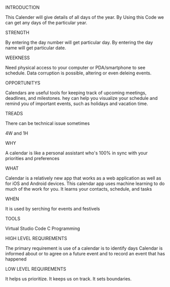 INTRODUCTION


This Calender will give details of all days of the year.
By Using this Code we can get any days of the particular year.


STRENGTH


By entering the day number will get particular day.
By entering the day name will get particular date.


WEEKNESS


Need physical access to your computer or PDA/smartphone to see schedule.
Data corruption is possible, altering or even deleing events.


OPPORTUNITYS


Calendars are useful tools for keeping track of upcoming meetings, deadlines, and milestones.
hey can help you visualize your schedule and remind you of important events, such as holidays and vacation time.


TREADS


There can be technical issue sometimes



4W and 1H


WHY


A calendar is like a personal assistant who's 100% in sync with your priorities and preferences


WHAT


Calendar is a relatively new app that works as a web application as well as for iOS and Android devices. 
This calendar app uses machine learning to do much of the work for you. It learns your contacts, schedule, and tasks


WHEN


It is used by serching for events and festivels


TOOLS

Virtual Studio Code
C Programming


HIGH LEVEL REQUIREMENTS


The primary requirement is use of a calendar is to identify days
Calendar is informed about or to agree on a future event and to record an event that has happened

LOW LEVEL REQUIREMENTS

It helps us prioritize. 
It keeps us on track.
It sets boundaries.

